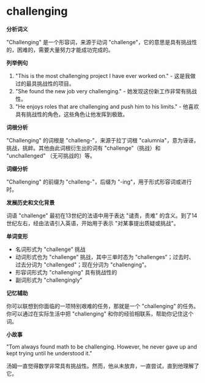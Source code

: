 # challenging

**分析词义**

  

"Challenging" 是一个形容词，来源于动词 "challenge"，它的意思是具有挑战性的，困难的，需要大量努力才能成功完成的。

  

**列举例句**

  

1.  "This is the most challenging project I have ever worked on." - 这是我做过的最具挑战性的项目。
2.  "She found the new job very challenging." - 她发现这份新工作非常有挑战性。
3.  "He enjoys roles that are challenging and push him to his limits." - 他喜欢具有挑战性的角色，这些角色让他发挥到极致。

  

**词根分析**

  

"Challenging" 的词根是 "challeng-"，来源于拉丁词根 "calumnia"，意为诬诬，挑战，挑衅。其他由此词根衍生出的词有 "challenge"（挑战）和 "unchallenged" （无可挑战的）等。

  

**词缀分析**

  

"Challenging" 的前缀为 "challeng-"，后缀为 "-ing"，用于形式形容词或进行时。

  

**发展历史和文化背景**

  

词语 "challenge" 最初在13世纪的法语中用于表达 "谴责，责难" 的含义。到了14世纪左右，经由法语引入英语，开始用于表示 "对某事提出质疑或挑战"。

  

**单词变形**

  

*   名词形式为 "challenge" 挑战
*   动词形式也为 "challenge" 挑战，其中三单时态为 "challenges"；过去时、过去分词为 "challenged"；现在分词为 "challenging"。
*   形容词形式为 "challenging" 具有挑战性的
*   副词形式为 "challengingly"

  

**记忆辅助**

  

你可以联想到你面临的一项特别艰难的任务，那就是一个 "challenging" 的任务。你可以通过在实际生活中把 "challenging" 和你的经验相联系，帮助你记住这个词。

  

**小故事**

  

"Tom always found math to be challenging. However, he never gave up and kept trying until he understood it."

  

汤姆一直觉得数学非常具有挑战性。然而，他从未放弃，一直尝试，直到他理解了它。
